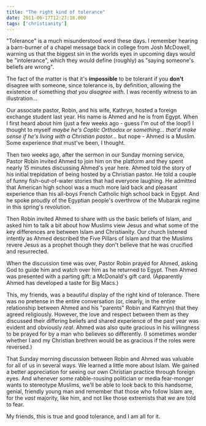 ```yaml
---
title: "The right kind of tolerance"
date: 2011-06-17T12:27:18.000
tags: ['christianity']
---
```


"Tolerance" is a much misunderstood word these days. I remember hearing a barn-burner of a chapel message back in college from Josh McDowell, warning us that the biggest sin in the worlds eyes in upcoming days would be "intolerance", which they would define (roughly) as "saying someone's beliefs are wrong".

The fact of the matter is that it's **impossible** to be tolerant if you **don't** disagree with someone, since tolerance is, by definition, allowing the existence of something _that you disagree with_. I was recently witness to an illustration...

Our associate pastor, Robin, and his wife, Kathryn, hosted a foreign exchange student last year. His name is Ahmed and he is from Egypt. When I first heard about him (just a few weeks ago - guess I'm out of the loop!) I thought to myself _maybe he's Coptic Orthodox or something... that'd make sense if he's living with a Christian pastor..._ but nope - Ahmed is a Muslim. Some experience _that_ must've been, I thought.

Then two weeks ago, after the sermon in our Sunday morning service, Pastor Robin invited Ahmed to join him on the platform and they spent nearly 15 minutes discussing Ahmed's year here. Ahmed told the story of his initial trepidation of being hosted by a Christian pastor. He told a couple of funny fish-out-of-water stories that had everyone laughing. He admitted that American high school was a much more laid back and pleasant experience than his all-boys French Catholic high school back in Egypt. And he spoke proudly of the Egyptian people's overthrow of the Mubarak regime in this spring's revolution.

Then Robin invited Ahmed to share with us the basic beliefs of Islam, and asked him to talk a bit about how Muslims view Jesus and what some of the key differences are between Islam and Christianity. Our church listened intently as Ahmed described the Five Pillars of Islam and that the Muslims revere Jesus as a prophet though they don't believe that he was crucified and resurrected.

When the discussion time was over, Pastor Robin prayed for Ahmed, asking God to guide him and watch over him as he returned to Egypt. Then Ahmed was presented with a parting gift: a McDonald's gift card. (Apparently Ahmed has developed a taste for Big Macs.)

This, my friends, was a beautiful display of the right kind of tolerance. There was no pretense in the entire conversation (or, clearly, in the entire relationship between Ahmed and his "parents" Robin and Kathryn) that they agreed religiously. However, the love and respect between them as they discussed their differing beliefs and shared experience of the past year was evident and obviously _real_. Ahmed was also quite gracious in his willingness to be prayed for by a man who believes so differently. (I sometimes wonder whether I and my Christian brethren would be as gracious if the roles were reversed.)

That Sunday morning discussion between Robin and Ahmed was valuable for all of us in several ways. We learned a little more about Islam. We gained a better appreciation for seeing our own Christian practice through foreign eyes. And whenever some rabble-rousing politician or media fear-monger wants to stereotype Muslims, we'll be able to look back to this handsome, genial, friendly young man and remember that those who follow Islam are, for the _vast_ majority, like him, and not like those extremists that we are told to fear.

My friends, this is true and good tolerance, and I am all for it.
